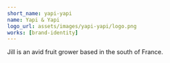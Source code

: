 ```yaml
---
short_name: yapi-yapi
name: Yapi & Yapi
logo_url: assets/images/yapi-yapi/logo.png
works: [brand-identity]
---
```

Jill is an avid fruit grower based in the south of France.